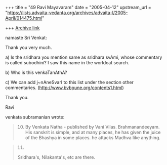 +++
title = "49 Ravi Mayavaram"
date = "2005-04-12"
upstream_url = "https://lists.advaita-vedanta.org/archives/advaita-l/2005-April/014475.html"

+++
[Archive link](https://lists.advaita-vedanta.org/archives/advaita-l/2005-April/014475.html)

namaste Sri Venkat:

Thank you very much.

a) Is the sridhara you mention same as sridhara svAmi, whose commentary 
is called subodhini? I saw this name in the worldcat search.

b) Who is this venkaTanAthA?

c) We can add j~nAneSvarI to this list under the section other 
commentaries. (http://www.bvbpune.org/contents1.html)


Thank you.

Ravi



venkata subramanian wrote:

> 10. By Venkata Natha - published by Vani Vilas. Brahmanandeeyam.  His
> sanskrit is simple, and at many places, he has given the juice of the
> Bhashya in some places.  he attacks Madhva like anything. 

>11.
> Sridhara's, Nilakanta's, etc are there.
> 


